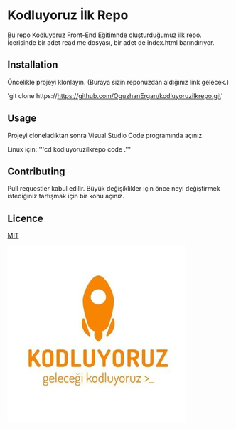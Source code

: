 # Kodluyoruz İlk Repo
Bu repo [Kodluyoruz](https://kodluyoruz.org) Front-End Eğitimnde oluşturduğumuz ilk repo. İçerisinde bir adet read me dosyası, bir adet de index.html barındırıyor. 

## Installation
Öncelikle projeyi klonlayın. (Buraya sizin reponuzdan aldığınız link gelecek.)

'git clone https://https://github.com/OguzhanErgan/kodluyoruzilkrepo.git'

## Usage
Projeyi cloneladıktan sonra Visual Studio Code programında açınız.

Linux için:
'''cd kodluyoruzilkrepo
code .'''

## Contributing

Pull requestler kabul edilir. Büyük değişiklikler için önce neyi değiştirmek istediğiniz tartışmak için bir konu açınız.

## Licence

[MIT](https://choosealicense.com/licenses/mit/)

![Kodluyoruz Logo](https://raw.githubusercontent.com/Kodluyoruz/taskforce/git/git/markdown-nedir-nasil-kullaniriz-/figures/kodluyoruz_logo.jpg)
